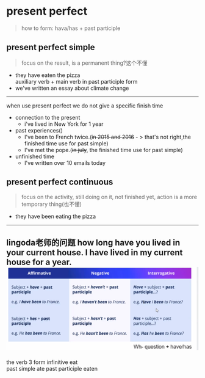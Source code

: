 # present perfect
> how to form: hava/has + past participle
## present perfect simple
> focus on the result, is a permanent thing?这个不懂
- they have eaten the pizza  
auxiliary verb + main verb in past participle form
- we've written an essay about climate change
---
when use present perfect we do not give a specific finish time
- connection to the present
  - i've lived in New York for 1 year
- past experiences() 
  - I've been to French twice.(~~in 2015 and 2016~~ - > that's not right,the finished time use for past simple)
  - I've met the pope.(~~in july~~, the finished time use for past simple)
- unfinished time
  - I've written over 10 emails today
## present perfect continuous
> focus on the activity, still doing on it, not finished yet, action is a more temporary thing(也不懂)
- they have been eating the pizza

---
lingoda老师的问题
how long have you lived in your current house.
I have lived in my current house for a year.
![img.png](img.png)
---
the verb 3 form
infinitive eat  
past simple ate
past participle eaten